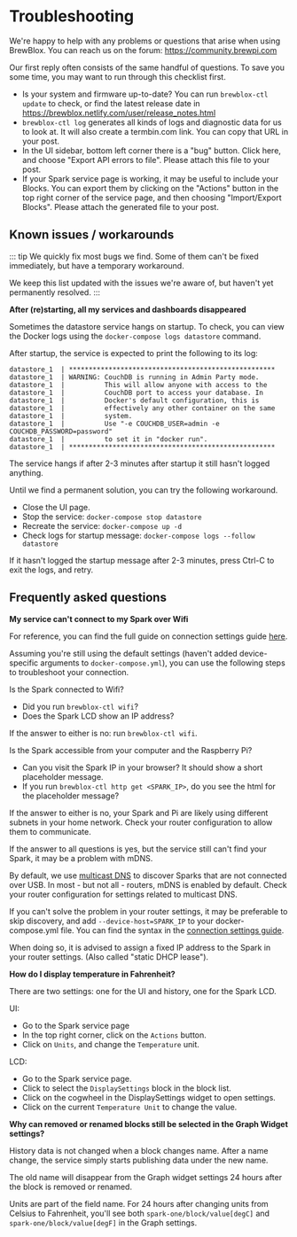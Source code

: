 # Troubleshooting

We're happy to help with any problems or questions that arise when using BrewBlox. You can reach us on the forum: https://community.brewpi.com

Our first reply often consists of the same handful of questions. To save you some time, you may want to run through this checklist first.

- Is your system and firmware up-to-date? You can run `brewblox-ctl update` to check, or find the latest release date in https://brewblox.netlify.com/user/release_notes.html
- `brewblox-ctl log` generates all kinds of logs and diagnostic data for us to look at. It will also create a termbin.com link. You can copy that URL in your post.
- In the UI sidebar, bottom left corner there is a "bug" button. Click here, and choose "Export API errors to file". Please attach this file to your post.
- If your Spark service page is working, it may be useful to include your Blocks. You can export them by clicking on the "Actions" button in the top right corner of the service page, and then choosing "Import/Export Blocks". Please attach the generated file to your post.

## Known issues / workarounds

::: tip
We quickly fix most bugs we find. Some of them can't be fixed immediately, but have a temporary workaround.

We keep this list updated with the issues we're aware of, but haven't yet permanently resolved.
:::

**After (re)starting, all my services and dashboards disappeared**

Sometimes the datastore service hangs on startup. To check, you can view the Docker logs using the `docker-compose logs datastore` command.

After startup, the service is expected to print the following to its log:

```
datastore_1  | ****************************************************
datastore_1  | WARNING: CouchDB is running in Admin Party mode.
datastore_1  |          This will allow anyone with access to the
datastore_1  |          CouchDB port to access your database. In
datastore_1  |          Docker's default configuration, this is
datastore_1  |          effectively any other container on the same
datastore_1  |          system.
datastore_1  |          Use "-e COUCHDB_USER=admin -e COUCHDB_PASSWORD=password"
datastore_1  |          to set it in "docker run".
datastore_1  | ****************************************************
```

The service hangs if after 2-3 minutes after startup it still hasn't logged anything.

Until we find a permanent solution, you can try the following workaround.

- Close the UI page.
- Stop the service: `docker-compose stop datastore`
- Recreate the service: `docker-compose up -d`
- Check logs for startup message: `docker-compose logs --follow datastore`

If it hasn't logged the startup message after 2-3 minutes, press Ctrl-C to exit the logs, and retry.

## Frequently asked questions

**My service can't connect to my Spark over Wifi**

For reference, you can find the full guide on connection settings guide [here](./connect_settings.html).

Assuming you're still using the default settings (haven't added device-specific arguments to `docker-compose.yml`), you can use the following steps to troubleshoot your connection.

Is the Spark connected to Wifi?

- Did you run `brewblox-ctl wifi`?
- Does the Spark LCD show an IP address?

If the answer to either is no: run `brewblox-ctl wifi`.

Is the Spark accessible from your computer and the Raspberry Pi?

- Can you visit the Spark IP in your browser? It should show a short placeholder message.
- If you run `brewblox-ctl http get <SPARK_IP>`, do you see the html for the placeholder message?

If the answer to either is no, your Spark and Pi are likely using different subnets in your home network. Check your router configuration to allow them to communicate.

If the answer to all questions is yes, but the service still can't find your Spark, it may be a problem with mDNS.

By default, we use [multicast DNS](https://en.wikipedia.org/wiki/Multicast_DNS) to discover Sparks that are not connected over USB. In most - but not all - routers, mDNS is enabled by default. Check your router configuration for settings related to multicast DNS.

If you can't solve the problem in your router settings, it may be preferable to skip discovery, and add `--device-host=SPARK_IP` to your docker-compose.yml file. You can find the syntax in the [connection settings guide](./connect_settings.html).

When doing so, it is advised to assign a fixed IP address to the Spark in your router settings. (Also called "static DHCP lease").

**How do I display temperature in Fahrenheit?**

There are two settings: one for the UI and history, one for the Spark LCD.

UI:

- Go to the Spark service page
- In the top right corner, click on the `Actions` button.
- Click on `Units`, and change the `Temperature` unit.

LCD:

- Go to the Spark service page.
- Click to select the `DisplaySettings` block in the block list.
- Click on the cogwheel in the DisplaySettings widget to open settings.
- Click on the current `Temperature Unit` to change the value.

**Why can removed or renamed blocks still be selected in the Graph Widget settings?**

History data is not changed when a block changes name. After a name change, the service simply starts publishing data under the new name.

The old name will disappear from the Graph widget settings 24 hours after the block is removed or renamed.

Units are part of the field name. For 24 hours after changing units from Celsius to Fahrenheit, you'll see both `spark-one/block/value[degC]` and `spark-one/block/value[degF]` in the Graph settings.
